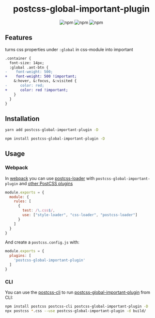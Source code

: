 [webpack]:https://webpack.js.org/
[postcss-loader]:https://github.com/postcss/postcss-loader
[postcss-global-important-plugin]:https://github.com/PorkSashimi/postcss-global-important-plugin
[other PostCSS plugins]: https://github.com/postcss/postcss#plugins
[postcss-cli]: https://github.com/postcss/postcss-cli

<h1 align="center">
  postcss-global-important-plugin
</h1>

<div style="text-align: center">
<img alt="npm" src="https://img.shields.io/npm/v/postcss-global-important-plugin">
<img alt="npm" src="https://img.shields.io/badge/coverage-100%25-green">
<img alt="npm" src="https://img.shields.io/badge/test-passing-blue">
</div>

## Features
turns css properties under `:global` in css-module into important

``` diff
.container {
  font-size: 14px;
  :global .ant-btn {
-    font-weight: 500;
+    font-weight: 500 !important;
    &:hover, &:focus, &:visited {
-      color: red;
+      color: red !important;
    }
  }
}
```

## Installation
```sh
yarn add postcss-global-important-plugin -D
```
```sh
npm install postcss-global-important-plugin -D
```

## Usage

### Webpack
In [webpack] you can use [postcss-loader] with `postcss-global-important-plugin` and [other PostCSS plugins]

```js
module.exports = {
  module: {
    rules: [
      {
        test: /\.css$/,
        use: ["style-loader", "css-loader", "postcss-loader"]
      }
    ]
  }
}
```
And create a `postcss.config.js` with:
```js
module.exports = {
  plugins: [
    'postcss-global-important-plugin'
  ]
}
```

### CLI
You can use the [postcss-cli] to run  [postcss-global-important-plugin] from CLI:

```sh
npm install postcss postcss-cli postcss-global-important-plugin -D
npx postcss *.css --use postcss-global-important-plugin -d build/
```
